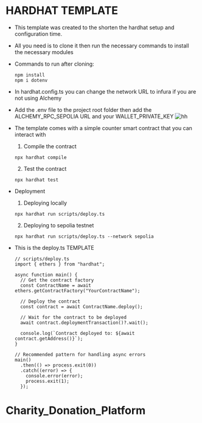 # HARDHAT TEMPLATE

- This template was created to the shorten the hardhat setup and configuration time.
- All you need is to clone it then run the necessary commands to install the necessary modules

- Commands to run after cloning:

  ```shell
  npm install
  npm i dotenv
  ```
  
- In hardhat.config.ts you can change the network URL to infura if you are not using Alchemy
- Add the .env file to the project root folder then add the ALCHEMY_RPC_SEPOLIA URL and your WALLET_PRIVATE_KEY
  ![hh](https://github.com/user-attachments/assets/be7e3bf2-e223-4df6-9064-bb55a0b0479a)
  
- The template comes with a simple counter smart contract that you can interact with
  1. Compile the contract
  ``` shell
  npx hardhat compile
  ```
  2. Test the contract
  ```shell
  npx hardhat test
  ```
- Deployment
  1. Deploying locally
  ```shell
  npx hardhat run scripts/deploy.ts
  ```
  2. Deploying to sepolia testnet
  ```shell
  npx hardhat run scripts/deploy.ts --network sepolia
  ```

- This is the deploy.ts TEMPLATE
  ```solidity
  // scripts/deploy.ts
  import { ethers } from "hardhat";
  
  async function main() {
    // Get the contract factory
    const ContractName = await ethers.getContractFactory("YourContractName");
    
    // Deploy the contract
    const contract = await ContractName.deploy();
    
    // Wait for the contract to be deployed
    await contract.deploymentTransaction()?.wait();
    
    console.log(`Contract deployed to: ${await contract.getAddress()}`);
  }
  
  // Recommended pattern for handling async errors
  main()
    .then(() => process.exit(0))
    .catch((error) => {
      console.error(error);
      process.exit(1);
    });
  ```
# Charity_Donation_Platform
